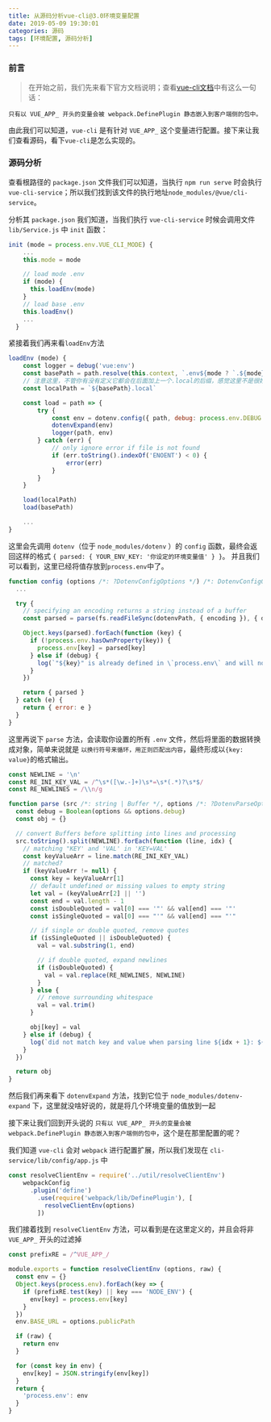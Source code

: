 ```yaml
---
title: 从源码分析vue-cli@3.0环境变量配置
date: 2019-05-09 19:30:01
categories: 源码
tags: [环境配置, 源码分析]
---
```


### 前言

> 在开始之前，我们先来看下官方文档说明；查看[vue-cli文档](https://cli.vuejs.org/zh/guide/mode-and-env.html#示例：staging-模式)中有这么一句话：

```
只有以 VUE_APP_ 开头的变量会被 webpack.DefinePlugin 静态嵌入到客户端侧的包中。
```

由此我们可以知道，`vue-cli` 是有针对 `VUE_APP_` 这个变量进行配置。接下来让我们查看源码，看下`vue-cli`是怎么实现的。

### 源码分析

查看根路径的 `package.json` 文件我们可以知道，当执行 `npm run serve` 时会执行 `vue-cli-service`；所以我们找到该文件的执行地址`node_modules/@vue/cli-service`。

分析其 `package.json` 我们知道，当我们执行 `vue-cli-service` 时候会调用文件 `lib/Service.js` 中 `init` 函数：

```js
init (mode = process.env.VUE_CLI_MODE) {
    ...
    this.mode = mode

    // load mode .env
    if (mode) {
      this.loadEnv(mode)
    }
    // load base .env
    this.loadEnv()
    ...
  }
```

紧接着我们再来看`loadEnv`方法

```js
loadEnv (mode) {
    const logger = debug('vue:env')
    const basePath = path.resolve(this.context, `.env${mode ? `.${mode}` : ``}`)
    // 注意这里，不管你有没有定义它都会在后面加上一个.local的后缀，感觉这里不是很好
    const localPath = `${basePath}.local`

    const load = path => {
        try {
            const env = dotenv.config({ path, debug: process.env.DEBUG })
            dotenvExpand(env)
            logger(path, env)
        } catch (err) {
            // only ignore error if file is not found
            if (err.toString().indexOf('ENOENT') < 0) {
                error(err)
            }
        }
    }

    load(localPath)
    load(basePath)

    ...
}
```

这里会先调用 `dotenv`（位于 `node_modules/dotenv` ）的 `config` 函数，最终会返回这样的格式 `{ parsed: { YOUR_ENV_KEY: '你设定的环境变量值' } }`。
并且我们可以看到，这里已经将值存放到`process.env`中了。

```js
function config (options /*: ?DotenvConfigOptions */) /*: DotenvConfigOutput */ {
  ...

  try {
    // specifying an encoding returns a string instead of a buffer
    const parsed = parse(fs.readFileSync(dotenvPath, { encoding }), { debug })

    Object.keys(parsed).forEach(function (key) {
      if (!process.env.hasOwnProperty(key)) {
        process.env[key] = parsed[key]
      } else if (debug) {
        log(`"${key}" is already defined in \`process.env\` and will not be overwritten`)
      }
    })

    return { parsed }
  } catch (e) {
    return { error: e }
  }
}
```

这里再说下 `parse` 方法，会读取你设置的所有 `.env` 文件，然后将里面的数据转换成对象，简单来说就是 `以换行符号来循环，用正则匹配出内容`，最终形成以`{key: value}`的格式输出。

```js
const NEWLINE = '\n'
const RE_INI_KEY_VAL = /^\s*([\w.-]+)\s*=\s*(.*)?\s*$/
const RE_NEWLINES = /\\n/g

function parse (src /*: string | Buffer */, options /*: ?DotenvParseOptions */) /*: DotenvParseOutput */ {
  const debug = Boolean(options && options.debug)
  const obj = {}

  // convert Buffers before splitting into lines and processing
  src.toString().split(NEWLINE).forEach(function (line, idx) {
    // matching "KEY' and 'VAL' in 'KEY=VAL'
    const keyValueArr = line.match(RE_INI_KEY_VAL)
    // matched?
    if (keyValueArr != null) {
      const key = keyValueArr[1]
      // default undefined or missing values to empty string
      let val = (keyValueArr[2] || '')
      const end = val.length - 1
      const isDoubleQuoted = val[0] === '"' && val[end] === '"'
      const isSingleQuoted = val[0] === "'" && val[end] === "'"

      // if single or double quoted, remove quotes
      if (isSingleQuoted || isDoubleQuoted) {
        val = val.substring(1, end)

        // if double quoted, expand newlines
        if (isDoubleQuoted) {
          val = val.replace(RE_NEWLINES, NEWLINE)
        }
      } else {
        // remove surrounding whitespace
        val = val.trim()
      }

      obj[key] = val
    } else if (debug) {
      log(`did not match key and value when parsing line ${idx + 1}: ${line}`)
    }
  })

  return obj
}
```

然后我们再来看下 `dotenvExpand` 方法，找到它位于 `node_modules/dotenv-expand` 下，这里就没啥好说的，就是将几个环境变量的值放到一起

接下来让我们回到开头说的 `只有以 VUE_APP_ 开头的变量会被 webpack.DefinePlugin 静态嵌入到客户端侧的包中`，这个是在那里配置的呢？

我们知道 `vue-cli` 会对 `webpack` 进行配置扩展，所以我们发现在 `cli-service/lib/config/app.js` 中

```js
const resolveClientEnv = require('../util/resolveClientEnv')
    webpackConfig
      .plugin('define')
        .use(require('webpack/lib/DefinePlugin'), [
          resolveClientEnv(options)
        ])
```

我们接着找到 `resolveClientEnv` 方法，可以看到是在这里定义的，并且会将非 `VUE_APP_` 开头的过滤掉

```js
const prefixRE = /^VUE_APP_/

module.exports = function resolveClientEnv (options, raw) {
  const env = {}
  Object.keys(process.env).forEach(key => {
    if (prefixRE.test(key) || key === 'NODE_ENV') {
      env[key] = process.env[key]
    }
  })
  env.BASE_URL = options.publicPath

  if (raw) {
    return env
  }

  for (const key in env) {
    env[key] = JSON.stringify(env[key])
  }
  return {
    'process.env': env
  }
}
```

